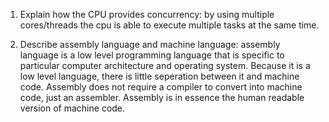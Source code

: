 <!-- Answers to the Short Answer Essay Questions go here -->

1. Explain how the CPU provides concurrency:
    by using multiple cores/threads the cpu is able to execute multiple tasks
    at the same time. 

2. Describe assembly language and machine language:
    assembly language is a low level programming language that is specific to particular computer architecture and operating system. Because it is a low level language, there is little seperation between it and machine code. Assembly does not require a compiler to convert into machine code, just an assembler. Assembly is in essence the human readable version of machine code.


